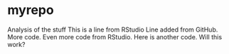 # myrepo
Analysis of the stuff
This is a line from RStudio
Line added from GitHub.
More code.
Even more code from RStudio.
Here is another code.
Will this work?
